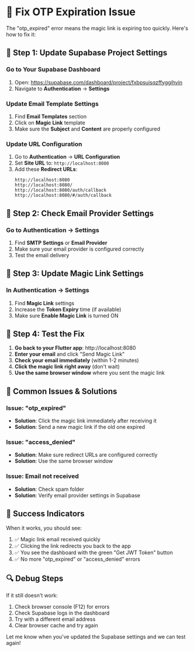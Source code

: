 # 🔧 Fix OTP Expiration Issue

The "otp_expired" error means the magic link is expiring too quickly. Here's how to fix it:

## 🎯 Step 1: Update Supabase Project Settings

### Go to Your Supabase Dashboard
1. Open: https://supabase.com/dashboard/project/fxbpsuisqzffyggihvin
2. Navigate to **Authentication** → **Settings**

### Update Email Template Settings
1. Find **Email Templates** section
2. Click on **Magic Link** template
3. Make sure the **Subject** and **Content** are properly configured

### Update URL Configuration
1. Go to **Authentication** → **URL Configuration**
2. Set **Site URL** to: `http://localhost:8080`
3. Add these **Redirect URLs**:
   ```
   http://localhost:8080
   http://localhost:8080/
   http://localhost:8080/auth/callback
   http://localhost:8080/#/auth/callback
   ```

## 🎯 Step 2: Check Email Provider Settings

### Go to Authentication → Settings
1. Find **SMTP Settings** or **Email Provider**
2. Make sure your email provider is configured correctly
3. Test the email delivery

## 🎯 Step 3: Update Magic Link Settings

### In Authentication → Settings
1. Find **Magic Link** settings
2. Increase the **Token Expiry** time (if available)
3. Make sure **Enable Magic Link** is turned ON

## 🎯 Step 4: Test the Fix

1. **Go back to your Flutter app**: http://localhost:8080
2. **Enter your email** and click "Send Magic Link"
3. **Check your email immediately** (within 1-2 minutes)
4. **Click the magic link right away** (don't wait)
5. **Use the same browser window** where you sent the magic link

## 🚨 Common Issues & Solutions

### Issue: "otp_expired"
- **Solution**: Click the magic link immediately after receiving it
- **Solution**: Send a new magic link if the old one expired

### Issue: "access_denied"
- **Solution**: Make sure redirect URLs are configured correctly
- **Solution**: Use the same browser window

### Issue: Email not received
- **Solution**: Check spam folder
- **Solution**: Verify email provider settings in Supabase

## 🎉 Success Indicators

When it works, you should see:
1. ✅ Magic link email received quickly
2. ✅ Clicking the link redirects you back to the app
3. ✅ You see the dashboard with the green "Get JWT Token" button
4. ✅ No more "otp_expired" or "access_denied" errors

## 🔍 Debug Steps

If it still doesn't work:
1. Check browser console (F12) for errors
2. Check Supabase logs in the dashboard
3. Try with a different email address
4. Clear browser cache and try again

Let me know when you've updated the Supabase settings and we can test again! 